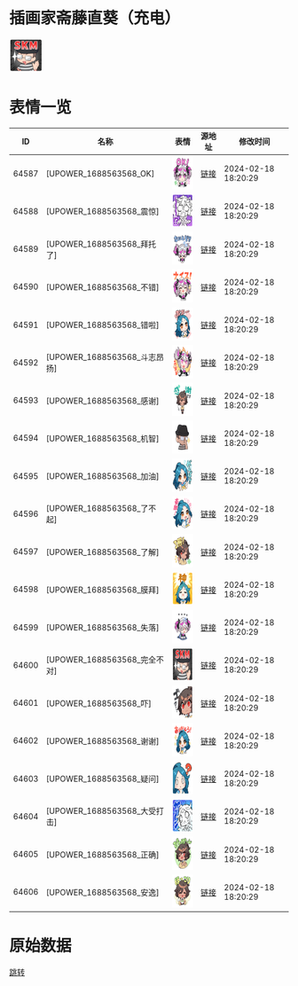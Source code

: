 # 插画家斋藤直葵（充电）

<img src="./cover.png" height="60" alt="cover" />

# 表情一览

|ID|名称|表情|源地址|修改时间|
|----|----|----|----|----|
|64587|[UPOWER_1688563568_OK]|<img src="./pic/064587_%5BUPOWER_1688563568_OK%5D.png" height="60" alt="OK"/>|[链接](https://i0.hdslb.com/bfs/garb/5827877228fc5eab3a2eab4356799266c22f7284.png)|2024-02-18 18:20:29|
|64588|[UPOWER_1688563568_震惊]|<img src="./pic/064588_%5BUPOWER_1688563568_震惊%5D.png" height="60" alt="震惊"/>|[链接](https://i0.hdslb.com/bfs/garb/1e66f843c6b0d051c6b4da9e7b923f010e41ea89.png)|2024-02-18 18:20:29|
|64589|[UPOWER_1688563568_拜托了]|<img src="./pic/064589_%5BUPOWER_1688563568_拜托了%5D.png" height="60" alt="拜托了"/>|[链接](https://i0.hdslb.com/bfs/garb/b6b8d81876090d73f4243916d7b93d5a836528fe.png)|2024-02-18 18:20:29|
|64590|[UPOWER_1688563568_不错]|<img src="./pic/064590_%5BUPOWER_1688563568_不错%5D.png" height="60" alt="不错"/>|[链接](https://i0.hdslb.com/bfs/garb/c3785353362435ee07c664b81e4cbfc3623c0599.png)|2024-02-18 18:20:29|
|64591|[UPOWER_1688563568_错啦]|<img src="./pic/064591_%5BUPOWER_1688563568_错啦%5D.png" height="60" alt="错啦"/>|[链接](https://i0.hdslb.com/bfs/garb/d0c88bdb80ea1c93c6d27006b1d7eba3ef35c533.png)|2024-02-18 18:20:29|
|64592|[UPOWER_1688563568_斗志昂扬]|<img src="./pic/064592_%5BUPOWER_1688563568_斗志昂扬%5D.png" height="60" alt="斗志昂扬"/>|[链接](https://i0.hdslb.com/bfs/garb/49a12703f1526fb7b780ca8e8addbf99c4e1ce35.png)|2024-02-18 18:20:29|
|64593|[UPOWER_1688563568_感谢]|<img src="./pic/064593_%5BUPOWER_1688563568_感谢%5D.png" height="60" alt="感谢"/>|[链接](https://i0.hdslb.com/bfs/garb/d78223638f45b14943cd25ab7d3764f554290a94.png)|2024-02-18 18:20:29|
|64594|[UPOWER_1688563568_机智]|<img src="./pic/064594_%5BUPOWER_1688563568_机智%5D.png" height="60" alt="机智"/>|[链接](https://i0.hdslb.com/bfs/garb/892b84b68c568176f7f30c16a4a2040b78d6f0d1.png)|2024-02-18 18:20:29|
|64595|[UPOWER_1688563568_加油]|<img src="./pic/064595_%5BUPOWER_1688563568_加油%5D.png" height="60" alt="加油"/>|[链接](https://i0.hdslb.com/bfs/garb/92ec3df487b43bdcb2c17e345f370c397af666ae.png)|2024-02-18 18:20:29|
|64596|[UPOWER_1688563568_了不起]|<img src="./pic/064596_%5BUPOWER_1688563568_了不起%5D.png" height="60" alt="了不起"/>|[链接](https://i0.hdslb.com/bfs/garb/a8c7cd3b3acf1c8f19f312579f5b16ba1fd08f61.png)|2024-02-18 18:20:29|
|64597|[UPOWER_1688563568_了解]|<img src="./pic/064597_%5BUPOWER_1688563568_了解%5D.png" height="60" alt="了解"/>|[链接](https://i0.hdslb.com/bfs/garb/e02bdfba8e1905c6170bed98598cdf7ca37cab20.png)|2024-02-18 18:20:29|
|64598|[UPOWER_1688563568_膜拜]|<img src="./pic/064598_%5BUPOWER_1688563568_膜拜%5D.png" height="60" alt="膜拜"/>|[链接](https://i0.hdslb.com/bfs/garb/c489dc84dffe8e145200dde1787f19834d58072b.png)|2024-02-18 18:20:29|
|64599|[UPOWER_1688563568_失落]|<img src="./pic/064599_%5BUPOWER_1688563568_失落%5D.png" height="60" alt="失落"/>|[链接](https://i0.hdslb.com/bfs/garb/b0e02fe6dd287a4664ca9aea2441c7f46a202e1b.png)|2024-02-18 18:20:29|
|64600|[UPOWER_1688563568_完全不对]|<img src="./pic/064600_%5BUPOWER_1688563568_完全不对%5D.png" height="60" alt="完全不对"/>|[链接](https://i0.hdslb.com/bfs/garb/06113d5bee24bb1b2b1af43cfec1990f7928d417.png)|2024-02-18 18:20:29|
|64601|[UPOWER_1688563568_吓]|<img src="./pic/064601_%5BUPOWER_1688563568_吓%5D.png" height="60" alt="吓"/>|[链接](https://i0.hdslb.com/bfs/garb/7dab157a1c98851406c48ba033b58c7a1d001707.png)|2024-02-18 18:20:29|
|64602|[UPOWER_1688563568_谢谢]|<img src="./pic/064602_%5BUPOWER_1688563568_谢谢%5D.png" height="60" alt="谢谢"/>|[链接](https://i0.hdslb.com/bfs/garb/be15655e99db7798e73fb902899838e201e7482d.png)|2024-02-18 18:20:29|
|64603|[UPOWER_1688563568_疑问]|<img src="./pic/064603_%5BUPOWER_1688563568_疑问%5D.png" height="60" alt="疑问"/>|[链接](https://i0.hdslb.com/bfs/garb/3a10c7d84c98ec3ed726225de604dc7601323fad.png)|2024-02-18 18:20:29|
|64604|[UPOWER_1688563568_大受打击]|<img src="./pic/064604_%5BUPOWER_1688563568_大受打击%5D.png" height="60" alt="大受打击"/>|[链接](https://i0.hdslb.com/bfs/garb/ef31f6ce6e2918ad7787fec17f511c3e0a5738ac.png)|2024-02-18 18:20:29|
|64605|[UPOWER_1688563568_正确]|<img src="./pic/064605_%5BUPOWER_1688563568_正确%5D.png" height="60" alt="正确"/>|[链接](https://i0.hdslb.com/bfs/garb/ad10f2b6a20c4d6b68d650add5cd2ee1b13bc66f.png)|2024-02-18 18:20:29|
|64606|[UPOWER_1688563568_安逸]|<img src="./pic/064606_%5BUPOWER_1688563568_安逸%5D.png" height="60" alt="安逸"/>|[链接](https://i0.hdslb.com/bfs/garb/c2972b578aecfabfa27a8994403959d14dde56f2.png)|2024-02-18 18:20:29|

# 原始数据

[跳转](./raw.json)

